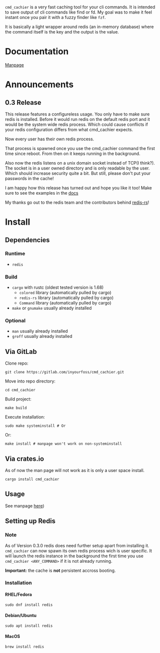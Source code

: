 
`cmd_cachier` is a very fast caching tool for your cli commands.
It is intended to save output of cli commands like find or fd.
My goal was to make it feel instant once you pair it with a fuzzy finder like `fzf`.


It is basically a light wrapper around redis (an in-memory database) where the command itself is the key and the output is the value.

# Documentation

[Manpage](https://gitlab.com/inyourfoss/cmd_cachier/-/blob/main/docs/cmd_cachier.1.pdf?ref_type=heads)

# Announcements
## 0.3 Release

This release features a configureless usage. You only have to make sure redis is installed.
Before it would run redis on the default redis port and it would be the system wide redis process. 
Which could cause conflicts if your redis configuration differs from what cmd_cachier expects.

Now every user has their own redis process. 

That process is spawned once you use the cmd_cachier command the first time since reboot. From then on it keeps running in the background.

Also now the redis listens on a unix domain socket instead of TCP(I think?). 
The socket is in a user owned directory and is only readable by the user.
Which should increase security quite a bit. 
But still, please don't put your passwords in the cache!

I am happy how this release has turned out and hope you like it too!
Make sure to see the examples in the [docs](https://gitlab.com/inyourfoss/cmd_cachier/-/blob/main/docs/cmd_cachier.1.pdf?ref_type=heads)

My thanks go out to the redis team and the contributors behind [redis-rs](https://crates.io/teams/github:redis-rs:release-team)!

# Install 
## Dependencies
### Runtime
- `redis`
### Build
- `cargo` with rustc (oldest tested version is 1.68)
  - `colored` library (automatically pulled by cargo)
  - `redis-rs` library (automatically pulled by cargo)
  - `Command` library (automatically pulled by cargo)
- `make` or `gnumake` usually already installed
### Optional
- `man` usually already installed
- `groff` usually already installed

## Via GitLab
Clone repo:
```
git clone https://gitlab.com/inyourfoss/cmd_cachier.git
```
Move into repo directory:
```
cd cmd_cachier 
```
Build project:
```
make build
```
Execute installation:
```
sudo make systeminstall # Or
```
Or:
```
make install # manpage won't work on non-systeminstall
```

## Via crates.io
As of now the man page will not work as it is only a user space install. 
```
cargo install cmd_cachier
```
## Usage
See manpage [here](https://gitlab.com/inyourfoss/cmd_cachier/-/blob/main/docs/cmd_cachier.1.pdf?ref_type=heads))

## Setting up Redis
### Note
As of Version 0.3.0 redis does need further setup apart from installing it.
`cmd_cachier` can now spawn its own redis process wich is user specific.
It will launch the redis instance in the background 
the first time you use `cmd_cachier <ANY_COMMAND>` if it is not already running.

**Important:** the cache is **not** persistent accross booting.

### Installation
#### **RHEL/Fedora**
```
sudo dnf install redis
```

#### **Debian/Ubuntu**
```
sudo apt install redis
```

#### **MacOS**
```
brew install redis
```

